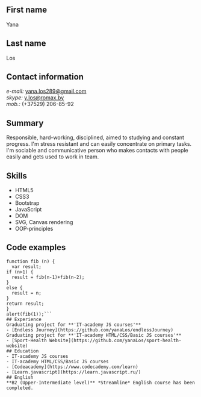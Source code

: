 ## First name  Yana## Last name  Los## Contact information  *e-mail:* yana.los289@gmail.com  *skype:* y.los@romax.by  *mob.:* (+37529) 206-85-92## Summary  Responsible, hard-working, disciplined, aimed to studying and constant progress. I'm stress resistant and can easily concentrate on primary tasks. I'm sociable and communicative person who makes contacts with people easily and gets used to work in team.## Skills  - HTML5  - CSS3  - Bootstrap  - JavaScript  - DOM  - SVG, Canvas rendering  - OOP-principles  ## Code examples  ```function fib (n) {  var result;if (n>1) {  result = fib(n-1)+fib(n-2);}else {  result = n;}return result;}alert(fib(1));```  ## Experience  Graduating project for **'IT-academy JS courses'**  - [Endless Journey](https://github.com/yanaLos/endlessJourney)  Graduating project for **'IT-academy HTML/CSS/Basic JS courses'**      - [Sport-Health Website](https://github.com/yanaLos/sport-health-website)## Education  - IT-academy JS courses- IT-academy HTML/CSS/Basic JS courses- [Codeacademy](https://www.codecademy.com/learn)- [Learn.javascript](https://learn.javascript.ru/)  ## English  **B2 (Upper-Intermediate level)** *Streamline* English course has been completed.